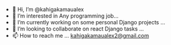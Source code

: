 - 👋 Hi, I’m @kahigakamaualex
- 👀 I’m interested in Any programming job...
- 🌱 I’m currently working on some personal Django projects ...
- 💞️ I’m looking to collaborate on react Django tasks ...
- 📫 How to reach me ... kahigakamaualex2@gmail.com

<!---
kahigakamaualex/kahigakamaualex is a ✨ special ✨ repository because its `README.md` (this file) appears on your GitHub profile.
You can click the Preview link to take a look at your changes.
--->
